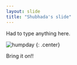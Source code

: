 ```yaml
---
layout: slide
title: "Shubhada's slide"
---
```


Had to type anything here.

![humpday](https://cloud.githubusercontent.com/assets/16547949/25400910/10641d9e-29c2-11e7-80c8-5c38ea261b22.jpg)
{: .center}

Bring it on!!
